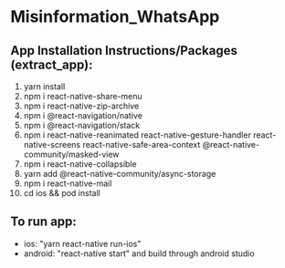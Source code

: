 # Misinformation_WhatsApp

## App Installation Instructions/Packages (extract_app):
1. yarn install
2. npm i react-native-share-menu
3. npm i react-native-zip-archive
4. npm i @react-navigation/native
5. npm i @react-navigation/stack
6. npm i react-native-reanimated react-native-gesture-handler react-native-screens react-native-safe-area-context @react-native-community/masked-view
7. npm i react-native-collapsible
8. yarn add @react-native-community/async-storage
9. npm i react-native-mail
10. cd ios && pod install

## To run app:
* ios: "yarn react-native run-ios"
* android: "react-native start" and build through android studio
